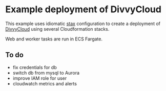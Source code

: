 # Example deployment of DivvyCloud

This example uses idiomatic [stax](https://github.com/rlister/stax)
configuration to create a deployment of
[DivvyCloud](https://divvycloud.com/) using several Cloudformation
stacks.

Web and worker tasks are run in ECS Fargate.

## To do

- fix credentials for db
- switch db from mysql to Aurora
- improve IAM role for user
- cloudwatch metrics and alerts